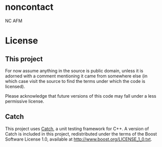 # noncontact

NC AFM

# License

## This project

For now assume anything in the source is public domain, unless it is adorned with a comment
mentioning it came from somewhere else (in which case visit the source to find the terms
under which the code is licensed).

Please acknowledge that future versions of this code may fall under a less permissive license.

## Catch

This project uses [Catch](https://github.com/philsquared/Catch "Catch on Github"), a unit testing
framework for C++.  A version of Catch is included in this project, redistributed under the terms
of the Boost Software License 1.0, available at http://www.boost.org/LICENSE_1_0.txt.
